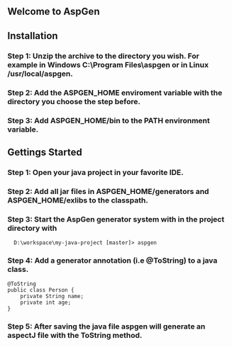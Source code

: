 ## Welcome to AspGen

## Installation
### Step 1: Unzip the archive to the directory you wish. For example in Windows C:\Program Files\aspgen or in Linux /usr/local/aspgen.
### Step 2: Add the ASPGEN_HOME enviroment variable with the directory you choose the step before.
### Step 3: Add ASPGEN_HOME/bin to the PATH environment variable.

## Gettings Started
### Step 1: Open your java project in your favorite IDE.
### Step 2: Add all jar files in ASPGEN_HOME/generators and ASPGEN_HOME/exlibs to the classpath.
### Step 3: Start the AspGen generator system with in the project directory with

```
  D:\workspace\my-java-project [master]> aspgen
```
### Step 4: Add a generator annotation (i.e @ToString) to a java class.

```
@ToString
public class Person {
	private String name;
	private int age;
}
```
### Step 5: After saving the java file aspgen will generate an aspectJ file with the ToString method.